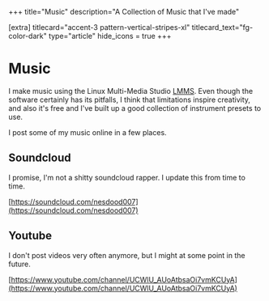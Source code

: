 +++
title="Music"
description="A Collection of Music that I've made"

[extra]
titlecard="accent-3 pattern-vertical-stripes-xl"
titlecard_text="fg-color-dark"
type="article"
hide_icons = true
+++

# Music

I make music using the Linux Multi-Media Studio [LMMS](https://lmms.io). Even though the software certainly has its pitfalls, I think that limitations inspire creativity, and also it's free and I've built up a good collection of instrument presets to use.

I post some of my music online in a few places.

## Soundcloud

I promise, I'm not a shitty soundcloud rapper. I update this from time to time.

[https://soundcloud.com/nesdood007](https://soundcloud.com/nesdood007)

## Youtube

I don't post videos very often anymore, but I might at some point in the future.

[https://www.youtube.com/channel/UCWlU_AUoAtbsaOi7vmKCUyA](https://www.youtube.com/channel/UCWlU_AUoAtbsaOi7vmKCUyA)